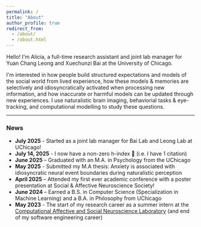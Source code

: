 ```yaml
---
permalink: /
title: "About"
author_profile: true
redirect_from:
  - /about/
  - /about.html
---
```


Hello! I'm Alicia, a full-time research assistant and joint lab manager for Yuan Chang Leong and Xuechunzi Bai at the University of Chicago. 

I'm interested in how people build structured expectations and models of the social world from lived experience, how these models & memories are selectively and idiosyncratically activated when processing new information, and how inaccurate or harmful models can be updated through new experiences. I use naturalistic brain imaging, behaviorial tasks & eye-tracking, and computational modelling to study these questions.

---

### News
  
- **July 2025** - Started as a joint lab manager for Bai Lab and Leong Lab at UChicago!
- **July 14, 2025** - I now have a non-zero h-index 🎉 (i.e. I have 1 citation)
- **June 2025** – Graduated with an M.A. in Psychology from the UChicago
- **May 2025** - Submitted my M.A thesis: Anxiety is associated with idiosyncratic neural event boundaries during naturalistic perception 
- **April 2025** – Attended my first ever academic conference with a poster presentation at Social & Affective Neuroscience Society!
- **June 2024** – Earned a B.S. in Computer Science (Specialization in Machine Learning) and a B.A. in Philosophy from UChicago
- **May 2023** - The start of my research career as a summer intern at the [Computational Affective and Social Neuroscience Laboratory](https://mcnlab.uchicago.edu/) (and end of my software engineering career)


